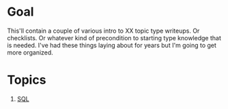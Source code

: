 # Goal
This'll contain a couple of various intro to XX topic type writeups.  Or checklists.  Or whatever kind of precondition to starting type knowledge that is needed.  I've had these things laying about for years but I'm going to get more organized.

# Topics
1. [SQL](SQL/README.md)
